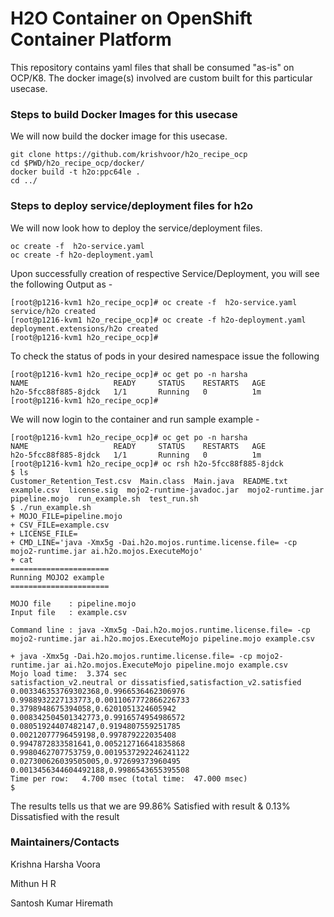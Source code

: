 # H2O Container on OpenShift Container Platform

This repository contains yaml files that shall be consumed "as-is" on OCP/K8.
The docker image(s) involved are custom built for this particular usecase.

### Steps to build Docker Images for this usecase

We will now build the docker image for this usecase.

```
git clone https://github.com/krishvoor/h2o_recipe_ocp
cd $PWD/h2o_recipe_ocp/docker/
docker build -t h2o:ppc64le .
cd ../
```

### Steps to deploy service/deployment files for h2o

We will now look how to deploy the service/deployment files.

```
oc create -f  h2o-service.yaml
oc create -f h2o-deployment.yaml
```

Upon successfully creation of respective Service/Deployment, you will see the following Output as -

```
[root@p1216-kvm1 h2o_recipe_ocp]# oc create -f  h2o-service.yaml
service/h2o created
[root@p1216-kvm1 h2o_recipe_ocp]# oc create -f h2o-deployment.yaml 
deployment.extensions/h2o created
[root@p1216-kvm1 h2o_recipe_ocp]#
```

To check the status of pods in your desired namespace issue the following
```
[root@p1216-kvm1 h2o_recipe_ocp]# oc get po -n harsha
NAME                   READY     STATUS    RESTARTS   AGE
h2o-5fcc88f885-8jdck   1/1       Running   0          1m
[root@p1216-kvm1 h2o_recipe_ocp]# 
```

We will now login to the container and run sample example -

```
[root@p1216-kvm1 h2o_recipe_ocp]# oc get po -n harsha
NAME                   READY     STATUS    RESTARTS   AGE
h2o-5fcc88f885-8jdck   1/1       Running   0          1m
[root@p1216-kvm1 h2o_recipe_ocp]# oc rsh h2o-5fcc88f885-8jdck
$ ls   	
Customer_Retention_Test.csv  Main.class  Main.java  README.txt	example.csv  license.sig  mojo2-runtime-javadoc.jar  mojo2-runtime.jar	pipeline.mojo  run_example.sh  test_run.sh
$ ./run_example.sh
+ MOJO_FILE=pipeline.mojo
+ CSV_FILE=example.csv
+ LICENSE_FILE=
+ CMD_LINE='java -Xmx5g -Dai.h2o.mojos.runtime.license.file= -cp mojo2-runtime.jar ai.h2o.mojos.ExecuteMojo'
+ cat
======================
Running MOJO2 example
======================

MOJO file    : pipeline.mojo
Input file   : example.csv

Command line : java -Xmx5g -Dai.h2o.mojos.runtime.license.file= -cp mojo2-runtime.jar ai.h2o.mojos.ExecuteMojo pipeline.mojo example.csv

+ java -Xmx5g -Dai.h2o.mojos.runtime.license.file= -cp mojo2-runtime.jar ai.h2o.mojos.ExecuteMojo pipeline.mojo example.csv
Mojo load time:  3.374 sec
satisfaction_v2.neutral or dissatisfied,satisfaction_v2.satisfied
0.003346353769302368,0.9966536462306976
0.9988932227133773,0.0011067772866226733
0.3798948675394058,0.6201051324605942
0.008342504501342773,0.9916574954986572
0.08051924407482147,0.9194807559251785
0.00212077796459198,0.997879222035408
0.9947872833581641,0.005212716641835868
0.9980462707753759,0.0019537292246241122
0.027300626039505005,0.972699373960495
0.0013456344604492188,0.9986543655395508
Time per row:   4.700 msec (total time:  47.000 msec)
$ 

```

The results tells us that we are 99.86% Satisfied with result & 0.13% Dissatisfied with the result

### Maintainers/Contacts 

Krishna Harsha Voora

Mithun H R

Santosh Kumar Hiremath
